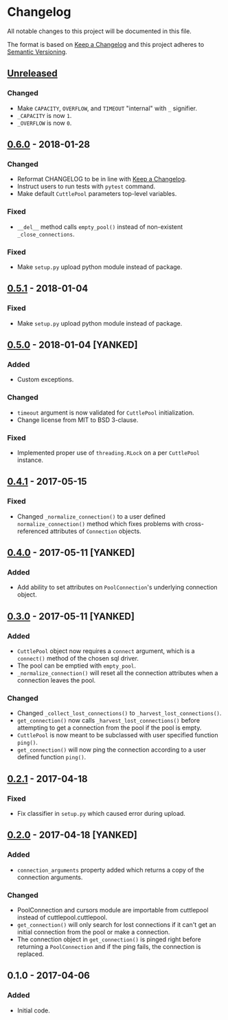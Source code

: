 # Changelog
All notable changes to this project will be documented in this file.

The format is based on [Keep a Changelog](http://keepachangelog.com) and this
project adheres to [Semantic Versioning](http://semver.org).

## [Unreleased]
### Changed
- Make `CAPACITY`, `OVERFLOW`, and `TIMEOUT` "internal" with `_` signifier.
- `_CAPACITY` is now `1`.
- `_OVERFLOW` is now `0`.

## [0.6.0] - 2018-01-28
### Changed
- Reformat CHANGELOG to be in line with [Keep a
  Changelog](https://keepachangelog.com).
- Instruct users to run tests with `pytest` command.
- Make default `CuttlePool` parameters top-level variables.

### Fixed
- `__del__` method calls `empty_pool()` instead of non-existent
  `_close_connections`.

### Fixed
- Make `setup.py` upload python module instead of package.

## [0.5.1] - 2018-01-04
### Fixed
- Make `setup.py` upload python module instead of package.

## [0.5.0] - 2018-01-04 [YANKED]
### Added
- Custom exceptions.

### Changed
- `timeout` argument is now validated for `CuttlePool` initialization.
- Change license from MIT to BSD 3-clause.

### Fixed
- Implemented proper use of `threading.RLock` on a per `CuttlePool`
  instance.

## [0.4.1] - 2017-05-15
### Fixed
- Changed `_normalize_connection()` to a user defined
  `normalize_connection()` method which fixes problems with cross-referenced
  attributes of `Connection` objects.

## [0.4.0] - 2017-05-11 [YANKED]
### Added
- Add ability to set attributes on `PoolConnection`'s underlying connection
  object.

## [0.3.0] - 2017-05-11 [YANKED]
### Added
- `CuttlePool` object now requires a `connect` argument, which is a
  `connect()` method of the chosen sql driver.
- The pool can be emptied with `empty_pool`.
- `_normalize_connection()` will reset all the connection attributes when a
  connection leaves the pool.

### Changed
- Changed `_collect_lost_connections()` to `_harvest_lost_connections()`.
- `get_connection()` now calls `_harvest_lost_connections()` before
  attempting to get a connection from the pool if the pool is empty.
- `CuttlePool` is now meant to be subclassed with user specified function
  `ping()`.
- `get_connection()` will now ping the connection according to a user defined
  function `ping()`.

## [0.2.1] - 2017-04-18
### Fixed
- Fix classifier in `setup.py` which caused error during upload.

## [0.2.0] - 2017-04-18 [YANKED]
### Added
- `connection_arguments` property added which returns a copy of the connection
  arguments.

### Changed
- PoolConnection and cursors module are importable from cuttlepool instead of
  cuttlepool.cuttlepool.
- `get_connection()` will only search for lost connections if it can't get an
  initial connection from the pool or make a connection.
- The connection object in `get_connection()` is pinged right before
  returning a `PoolConnection` and if the ping fails, the connection is
  replaced.

## 0.1.0 - 2017-04-06
### Added
- Initial code.

[Unreleased]: https://github.com/smitchell556/cuttlepool/compare/v0.6.0...HEAD
[0.6.0]: https://github.com/smitchell556/cuttlepool/compare/v0.5.1...v0.6.0
[0.5.1]: https://github.com/smitchell556/cuttlepool/compare/v0.5.0...v0.5.1
[0.5.0]: https://github.com/smitchell556/cuttlepool/compare/v0.4.1...v0.5.0
[0.4.1]: https://github.com/smitchell556/cuttlepool/compare/v0.4.0...v0.4.1
[0.4.0]: https://github.com/smitchell556/cuttlepool/compare/v0.3.0...v0.4.0
[0.3.0]: https://github.com/smitchell556/cuttlepool/compare/v0.2.1...v0.3.0
[0.2.1]: https://github.com/smitchell556/cuttlepool/compare/v0.2.0...v0.2.1
[0.2.0]: https://github.com/smitchell556/cuttlepool/compare/v0.1.0...v0.2.0

